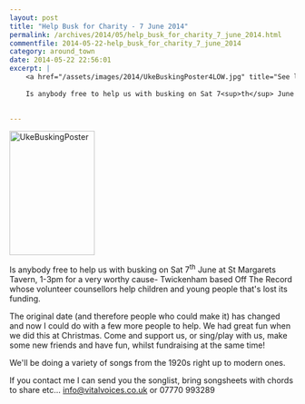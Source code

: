 ```yaml
---
layout: post
title: "Help Busk for Charity - 7 June 2014"
permalink: /archives/2014/05/help_busk_for_charity_7_june_2014.html
commentfile: 2014-05-22-help_busk_for_charity_7_june_2014
category: around_town
date: 2014-05-22 22:56:01
excerpt: |
    <a href="/assets/images/2014/UkeBuskingPoster4LOW.jpg" title="See larger version of - UkeBuskingPoster"><img src="/assets/images/2014/UkeBuskingPoster4LOW_thumb.jpg" width="150" height="219" alt="UkeBuskingPoster" class="photo right" /></a>
    
    Is anybody free to help us with busking on Sat 7<sup>th</sup> June at St Margarets Tavern, 1-3pm for a very worthy cause- Twickenham based Off The Record whose volunteer counsellors help children and young people that's lost its funding.
    

---
```


<a href="/assets/images/2014/UkeBuskingPoster4LOW.jpg" title="See larger version of - UkeBuskingPoster"><img src="/assets/images/2014/UkeBuskingPoster4LOW_thumb.jpg" width="150" height="219" alt="UkeBuskingPoster" class="photo right" /></a>

Is anybody free to help us with busking on Sat 7<sup>th</sup> June at St Margarets Tavern, 1-3pm for a very worthy cause- Twickenham based Off The Record whose volunteer counsellors help children and young people that's lost its funding.

The original date (and therefore people who could make it) has changed and now I could do with a few more people to help. We had great fun when we did this at Christmas. Come and support us, or sing/play with us, make some new friends and have fun, whilst fundraising at the same time!

We'll be doing a variety of songs from the 1920s right up to modern ones.

If you contact me I can send you the songlist, bring songsheets with chords to share etc... <info@vitalvoices.co.uk> or 07770 993289
